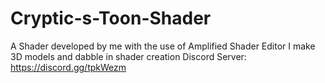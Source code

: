 # Cryptic-s-Toon-Shader
A Shader developed by me with the use of Amplified Shader Editor
I make 3D models and dabble in shader creation 
Discord Server: https://discord.gg/tpkWezm
